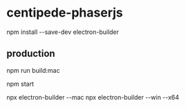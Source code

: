 # centipede-phaserjs

npm install --save-dev electron-builder

## production
npm run build:mac

npm start

npx electron-builder --mac
npx electron-builder --win --x64